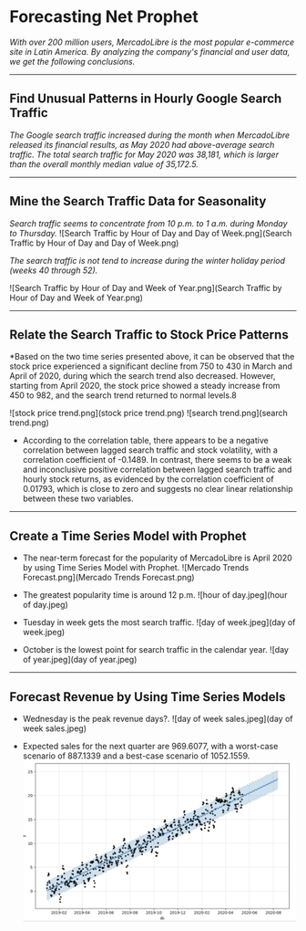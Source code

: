 # Forecasting Net Prophet
*With over 200 million users, MercadoLibre is the most popular e-commerce site in Latin America. By analyzing the company's financial and user data, we get the following conclusions.*

--------------------------------------------------------------------------
## Find Unusual Patterns in Hourly Google Search Traffic

*The Google search traffic increased during the month when MercadoLibre released its financial results, as May 2020 had above-average search traffic. The total search traffic for May 2020 was 38,181, which is larger than the overall monthly median value of 35,172.5.*

---------------------------------------------------------------------------
## Mine the Search Traffic Data for Seasonality

*Search traffic seems to concentrate from 10 p.m. to 1 a.m. during Monday to Thursday.*
![Search Traffic by Hour of Day and Day of Week.png](Search Traffic by Hour of Day and Day of Week.png)

*The search traffic is not tend to increase during the winter holiday period (weeks 40 through 52).*

![Search Traffic by Hour of Day and Week of Year.png](Search Traffic by Hour of Day and Week of Year.png)

---------------------------------------------------------------------------
## Relate the Search Traffic to Stock Price Patterns

*Based on the two time series presented above, it can be observed that the stock price experienced a significant decline from 750 to 430 in March and April of 2020, during which the search trend also decreased. However, starting from April 2020, the stock price showed a steady increase from 450 to 982, and the search trend returned to normal levels.8

![stock price trend.png](stock price trend.png)
![search trend.png](search trend.png)

* According to the correlation table, there appears to be a negative correlation between lagged search traffic and stock volatility, with a correlation coefficient of -0.1489. In contrast, there seems to be a weak and inconclusive positive correlation between lagged search traffic and hourly stock returns, as evidenced by the correlation coefficient of 0.01793, which is close to zero and suggests no clear linear relationship between these two variables.

---------------------------------------------------------------------------
## Create a Time Series Model with Prophet

* The near-term forecast for the popularity of MercadoLibre is April 2020 by using Time Series Model with Prophet.
![Mercado Trends Forecast.png](Mercado Trends Forecast.png)

* The greatest popularity time is around 12 p.m.
![hour of day.jpeg](hour of day.jpeg)

* Tuesday in week gets the most search traffic.
![day of week.jpeg](day of week.jpeg)

* October is the lowest point for search traffic in the calendar year.
![day of year.jpeg](day of year.jpeg)

---------------------------------------------------------------------------
## Forecast Revenue by Using Time Series Models

* Wednesday is the peak revenue days?.
![day of week sales.jpeg](day of week sales.jpeg)


* Expected sales for the next quarter are 969.6077, with a worst-case scenario of 887.1339 and a best-case scenario of 1052.1559.
![mercado_sales_prophet_forecast.jpeg](mercado_sales_prophet_forecast.jpeg)


